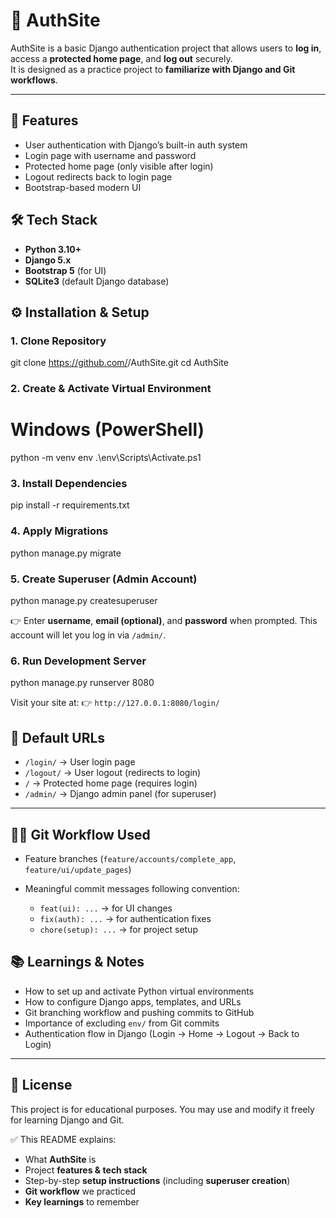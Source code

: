 # 🔐 AuthSite

AuthSite is a basic Django authentication project that allows users to **log in**, access a **protected home page**, and **log out** securely.  
It is designed as a practice project to **familiarize with Django and Git workflows**.

---

## 🚀 Features
- User authentication with Django’s built-in auth system
- Login page with username and password
- Protected home page (only visible after login)
- Logout redirects back to login page
- Bootstrap-based modern UI


## 🛠️ Tech Stack
- **Python 3.10+**
- **Django 5.x**
- **Bootstrap 5** (for UI)
- **SQLite3** (default Django database)





## ⚙️ Installation & Setup

### 1. Clone Repository

git clone https://github.com/<your-username>/AuthSite.git
cd AuthSite


### 2. Create & Activate Virtual Environment


# Windows (PowerShell)
python -m venv env
.\env\Scripts\Activate.ps1



### 3. Install Dependencies


pip install -r requirements.txt


### 4. Apply Migrations


python manage.py migrate


### 5. Create Superuser (Admin Account)


python manage.py createsuperuser


👉 Enter **username**, **email (optional)**, and **password** when prompted.
This account will let you log in via `/admin/`.

### 6. Run Development Server


python manage.py runserver 8080


Visit your site at:
👉 `http://127.0.0.1:8080/login/`



## 🔑 Default URLs

* `/login/` → User login page
* `/logout/` → User logout (redirects to login)
* `/` → Protected home page (requires login)
* `/admin/` → Django admin panel (for superuser)

---

## 👨‍💻 Git Workflow Used

* Feature branches (`feature/accounts/complete_app`, `feature/ui/update_pages`)
* Meaningful commit messages following convention:

  * `feat(ui): ...` → for UI changes
  * `fix(auth): ...` → for authentication fixes
  * `chore(setup): ...` → for project setup



## 📚 Learnings & Notes

* How to set up and activate Python virtual environments
* How to configure Django apps, templates, and URLs
* Git branching workflow and pushing commits to GitHub
* Importance of excluding `env/` from Git commits
* Authentication flow in Django (Login → Home → Logout → Back to Login)

---

## 📜 License

This project is for educational purposes.
You may use and modify it freely for learning Django and Git.



✅ This README explains:  
- What **AuthSite** is  
- Project **features & tech stack**  
- Step-by-step **setup instructions** (including **superuser creation**)  
- **Git workflow** we practiced  
- **Key learnings** to remember  
